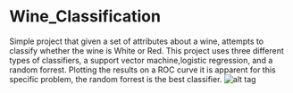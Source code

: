 # Wine_Classification
Simple project that given a set of attributes about a wine, attempts to classify whether the wine is White or Red.  This project uses three different types of classifiers, a support vector machine,logistic regression, and a random forrest.  Plotting the results on a ROC curve it is apparent for this specific problem, the random forrest is the best classifier.
![alt tag](https://github.com/ajduncan3/Wine_Classification/blob/master/ROC_Curve.png)
